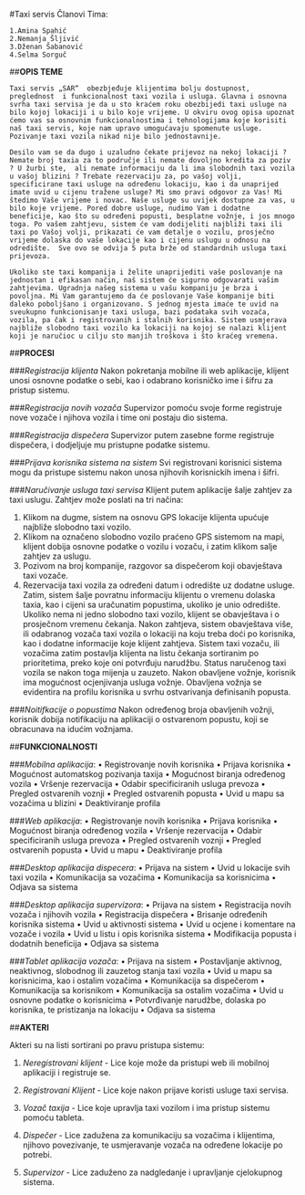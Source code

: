 #Taxi servis
Članovi Tima:

    1.Amina Spahić 
    2.Nemanja Šljivić 
    3.Dženan Šabanović
    4.Selma Sorguč 
    
                                                    
    
##**OPIS TEME**

    Taxi servis „SAR“  obezbjeđuje klijentima bolju dostupnost, preglednost  i funkcionalnost taxi vozila i usluga. Glavna i osnovna svrha taxi servisa je da u sto kraćem roku obezbijedi taxi usluge na bilo kojoj lokaciji i u bilo koje vrijeme. U okviru ovog opisa upoznat ćemo vas sa osnovnim funkcionalnostima i tehnologijama koje korisiti naš taxi servis, koje nam upravo umogućavaju spomenute usluge. Pozivanje taxi vozila nikad nije bilo jednostavnije. 

    Desilo vam se da dugo i uzaludno čekate prijevoz na nekoj lokaciji ? Nemate broj taxia za to područje ili nemate dovoljno kredita za poziv ? U žurbi ste,  ali nemate informaciju da li ima slobodnih taxi vozila u vašoj blizini ? Trebate rezervaciju za, po vašoj volji, specificirane taxi usluge na određenu lokaciju, kao i da unaprijed imate uvid u cijenu tražene usluge? Mi smo pravi odgovor za Vas! Mi  štedimo Vaše vrijeme i novac. Naše usluge su uvijek dostupne za vas, u bilo koje vrijeme. Pored dobre usluge, nudimo Vam i dodatne beneficije, kao što su određeni popusti, besplatne vožnje, i jos mnogo toga. Po vašem zahtjevu, sistem će vam dodijeliti najbliži taxi ili taxi po Vašoj volji, prikazati će vam detalje o vozilu, prosječno vrijeme dolaska do vaše lokacije kao i cijenu uslugu u odnosu na odredište.  Sve ovo se odvija 5 puta brže od standardnih usluga taxi prijevoza.
 	
 	Ukoliko ste taxi kompanija i želite unaprijediti vaše poslovanje na jednostan i efikasan način, naš sistem će sigurno odgovarati vašim zahtjevima. Ugradnja našeg sistema u vašu kompaniju je brza i povoljna. Mi Vam garantujemo da će poslovanje Vaše kompanije biti daleko poboljšano i organizovano. S jednog mjesta imaće te uvid na sveukupno funkcionisanje taxi usluga, bazi podataka svih vozača, vozila, pa čak i registrovanih i stalnih korisnika. Sistem usmjerava najbliže slobodno taxi vozilo ka lokaciji na kojoj se nalazi klijent koji je naručioc u cilju sto manjih troškova i što kraćeg vremena.

   

##**PROCESI**

###*Registracija klijenta*
Nakon pokretanja mobilne ili web aplikacije, klijent  unosi osnovne podatke o sebi, kao i odabrano korisničko ime i šifru za pristup sistemu. 

###*Registracija novih vozača*
Supervizor pomoću svoje forme registruje nove vozače i njihova vozila i time oni postaju dio sistema.

###*Registracija dispečera*
Supervizor putem zasebne forme registruje dispečera, i dodjeljuje mu pristupne podatke sistemu.

###*Prijava korisnika sistema na sistem*
Svi registrovani korisnici sistema mogu da pristupe sistemu nakon unosa njihovih korisnickih imena i šifri.

###*Naručivanje usluga taxi servisa*
Klijent putem aplikacije šalje zahtjev za taxi uslugu. Zahtjev može poslati na tri načina:
1. Klikom na dugme, sistem na osnovu GPS lokacije klijenta upućuje najbliže slobodno taxi vozilo.
2. Klikom na označeno slobodno vozilo praćeno GPS sistemom na mapi, klijent dobija osnovne podatke o vozilu i vozaču, i zatim klikom salje zahtjev za uslugu. 
3. Pozivom na broj kompanije, razgovor sa dispečerom koji obavještava taxi vozače. 
4. Rezervacija taxi vozila za određeni datum i odredište uz dodatne usluge.
Zatim, sistem šalje povratnu informaciju klijentu o vremenu dolaska taxia, kao i cijeni sa uračunatim popustima, ukoliko je unio odredište. Ukoliko nema ni jedno slobodno taxi vozilo, klijent se obavještava i o prosječnom vremenu čekanja.
Nakon zahtjeva, sistem obavještava više, ili odabranog vozača taxi vozila o lokaciji na koju treba doći po korisnika, kao i dodatne informacije koje klijent zahtjeva. Sistem taxi vozaču, ili vozačima zatim postavlja klijenta na listu čekanja sortiranim po prioritetima, preko koje oni potvrđuju narudžbu. Status naručenog taxi vozila se nakon toga mijenja u zauzeto.
Nakon obavljene vožnje, korisnik ima mogućnost ocjenjivanja usluga vožnje. Obavljena vožnja se evidentira na profilu korisnika u svrhu ostvarivanja definisanih popusta.

###*Noitifkacije o popustima*
Nakon određenog broja obavljenih vožnji, korisnik dobija notifikaciju na aplikaciji o ostvarenom popustu, koji se obracunava na idućim vožnjama. 


##**FUNKCIONALNOSTI**

###*Mobilna aplikacija*: 
• Registrovanje novih korisnika
• Prijava korisnika
• Mogućnost automatskog pozivanja taxija
• Mogućnost biranja određenog vozila
• Vršenje rezervacija
• Odabir specificiranih usluga prevoza
• Pregled ostvarenih voznji
• Pregled ostvarenih popusta
• Uvid u mapu sa vozačima u blizini
• Deaktiviranje profila

###*Web aplikacija*: 
• Registrovanje novih korisnika
• Prijava korisnika
• Mogućnost biranja određenog vozila
• Vršenje rezervacija
• Odabir specificiranih usluga prevoza
• Pregled ostvarenih voznji
• Pregled ostvarenih popusta
• Uvid u mapu 
• Deaktiviranje profila


###*Desktop aplikacija dispecera*: 
• Prijava na sistem
• Uvid u lokacije svih taxi vozila
• Komunikacija sa vozačima
• Komunikacija sa korisnicima
• Odjava sa sistema

###*Desktop aplikacija supervizora*:
• Prijava na sistem
• Registracija novih vozača i njihovih vozila
• Registracija dispečera
• Brisanje određenih korisnika sistema
• Uvid u aktivnosti sistema
• Uvid u ocjene i komentare na vozače i vozila
• Uvid u listu i opis korisnika sistema
• Modifikacija popusta i dodatnih beneficija
• Odjava sa sistema

###*Tablet aplikacija vozača*:
• Prijava na sistem
• Postavljanje aktivnog, neaktivnog, slobodnog ili zauzetog stanja taxi vozila
• Uvid u mapu sa korisnicima, kao i ostalim vozačima
• Komunikacija sa dispečerom
• Komunikacija sa korisnikom
• Komunikacija sa ostalim vozačima
• Uvid u osnovne podatke o korisnicima
• Potvrđivanje narudžbe, dolaska po korisnika, te pristizanja na lokaciju
• Odjava sa sistema


##**AKTERI**

Akteri su na listi sortirani po pravu pristupa sistemu:

1. *Neregistrovani klijent* - Lice koje može da pristupi web ili mobilnoj aplikaciji i registruje se.

2. *Registrovani Klijent* - Lice koje nakon prijave koristi usluge taxi servisa.

3. *Vozač taxija* - Lice koje upravlja taxi vozilom i ima pristup sistemu pomoću tableta.

4. *Dispečer* - Lice zadužena za komunikaciju sa vozačima i klijentima, njihovo povezivanje, te usmjeravanje vozača na određene lokacije po potrebi.

5. *Supervizor* - Lice zaduženo za nadgledanje i upravljanje cjelokupnog sistema.



